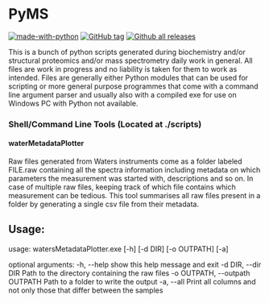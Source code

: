 # PyMS

[![made-with-python](https://img.shields.io/badge/Made%20with-Python-1f425f.svg)](https://www.python.org/)
[![GitHub tag](https://img.shields.io/github/tag/aretaon/PyMS.svg)](https://GitHub.com/aretaon/PyMS/tags/)
[![Github all releases](https://img.shields.io/github/downloads/aretaon/PyMS/total.svg)](ttps://GitHub.com/Naereen/StrapDown.js/releases)


This is a bunch of python scripts generated during biochemistry and/or structural proteomics and/or mass spectrometry daily work in general.
All files are work in progress and no liability is taken for them to work as intended.
Files are generally either Python modules that can be used for scripting or more general purpose programmes that come with a command line argument parser and usually also with a compiled exe for use on Windows PC with Python not available.

### Shell/Command Line Tools (Located at ./scripts)

#### waterMetadataPlotter

Raw files generated from Waters instruments come as a folder labeled FILE.raw containing all the spectra information including metadata on which parameters the measurement was started with, descriptions and so on.
In case of multiple raw files, keeping track of which file contains which measurement can be tedious. This tool summarises all raw files present in a folder by generating a single csv file from their metadata.

Usage:
------

usage: watersMetadataPlotter.exe [-h] [-d DIR] [-o OUTPATH] [-a]

optional arguments:
  -h, --help            show this help message and exit
  -d DIR, --dir DIR     Path to the directory containing the raw files
  -o OUTPATH, --outpath OUTPATH
                        Path to a folder to write the output
  -a, --all             Print all columns and not only those that differ
                        between the samples

